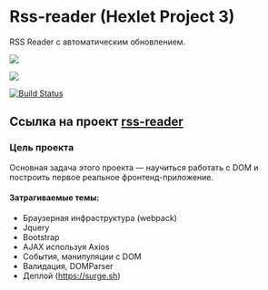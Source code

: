 # Rss-reader (Hexlet Project 3)

RSS Reader с автоматическим обновлением.

<a href="https://codeclimate.com/github/codeclimate/codeclimate/maintainability"><img src="https://api.codeclimate.com/v1/badges/a99a88d28ad37a79dbf6/maintainability" /></a>

<a href="https://codeclimate.com/github/codeclimate/codeclimate/test_coverage"><img src="https://api.codeclimate.com/v1/badges/a99a88d28ad37a79dbf6/test_coverage" /></a>

[![Build Status](https://travis-ci.org/anka1928/project-lvl2-s353.svg?branch=master)](https://travis-ci.org/anka1928/project-lvl3-s414)

## Ссылка на проект [rss-reader](http://rss-reader-anka1928.surge.sh/)

### Цель проекта
Основная задача этого проекта — научиться работать с DOM и построить первое реальное фронтенд-приложение. 

#### Затрагиваемые темы:

* Браузерная инфраструктура (webpack)
* Jquery
* Bootstrap
* AJAX используя Axios
* События, манипуляции с DOM
* Валидация, DOMParser
* Деплой (https://surge.sh)

